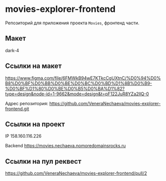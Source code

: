 # movies-explorer-frontend
Репозиторий для приложения проекта `Movies`, фронтенд части. 

## Макет 
dark-4

## Ссылки на макет
https://www.figma.com/file/6FMWkB94wE7KTkcCgUXtnC/%D0%94%D0%B8%D0%BF%D0%BB%D0%BE%D0%BC%D0%BD%D1%8B%D0%B9-%D0%BF%D1%80%D0%BE%D0%B5%D0%BA%D1%82?type=design&node-id=1-9662&mode=design&t=pF122JuR8YZa2llQ-0

Адрес репозитория: https://github.com/VeneraNechaeva/movies-explorer-frontend.git

## Ссылки на проект

IP 158.160.116.226

Backend https://movies.nechaeva.nomoredomainsrocks.ru

## Ссылки на пул реквест
https://github.com/VeneraNechaeva/movies-explorer-frontend/pull/2